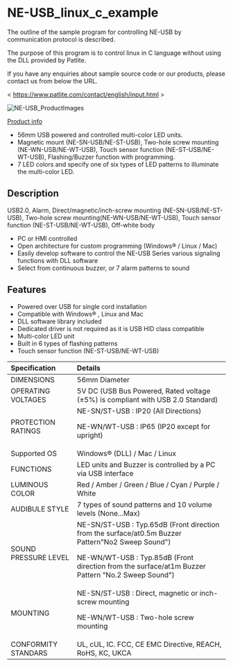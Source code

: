 # NE-USB_linux_c_example  

The outline of the sample program for controlling NE-USB by communication protocol is described.

The purpose of this program is to control linux in C language without using the DLL provided by Patlite.

If you have any enquiries about sample source code or our products, please contact us from below the URL.

< https://www.patlite.com/contact/english/input.html >

![NE-USB_ProductImages](https://user-images.githubusercontent.com/101162723/173481682-49b1d671-5c43-4cb4-a9f0-ee5c02966ec4.png)



[Product info](https://www.patlite.com/product/detail0000000762.html) 

* 56mm USB powered and controlled multi-color LED units.
* Magnetic mount (NE-SN-USB/NE-ST-USB),  Two-hole screw mounting (NE-WN-USB/NE-WT-USB), Touch sensor function (NE-ST-USB/NE-WT-USB),  Flashing/Buzzer function with programming.
* 7 LED colors and specify one of six types of LED patterns to illuminate the multi-color LED.
 
## Description

USB2.0, Alarm, Direct/magnetic/inch-screw mounting (NE-SN-USB/NE-ST-USB), Two-hole screw mounting(NE-WN-USB/NE-WT-USB), Touch sensor function (NE-ST-USB/NE-WT-USB), Off-white body

* PC or HMI controlled
* Open architecture for custom programming (Windows® / Linux / Mac)
* Easily develop software to control the NE-USB Series various signaling functions with DLL software
* Select from continuous buzzer, or 7 alarm patterns to sound

## Features

* Powered over USB for single cord installation
* Compatible with Windows® , Linux and Mac
* DLL software library included
* Dedicated driver is not required as it is USB HID class compatible
* Multi-color LED unit
* Built in 6 types of flashing patterns
* Touch sensor function (NE-ST-USB/NE-WT-USB)


|Specification|Details|
|:--|:--|
|DIMENSIONS|56mm Diameter|
|OPERATING VOLTAGES| 5V DC (USB Bus Powered, Rated voltage (±5%) is compliant with USB 2.0 Standard)|
|PROTECTION RATINGS|NE-SN/ST-USB : IP20 (All Directions) <p> NE-WN/WT-USB : IP65 (IP20 except for upright)
|Supported OS|Windows® (DLL) / Mac / Linux|
|FUNCTIONS|LED units and Buzzer is controlled by a PC via USB interface|
|LUMINOUS COLOR|Red / Amber / Green / Blue / Cyan / Purple / White
|AUDIBULE STYLE|7 types of sound patterns and 10 volume levels (None...Max)
|SOUND PRESSURE LEVEL|NE-SN/ST-USB : Typ.65dB (Front direction from the surface/at0.5m Buzzer Pattern"No2 Sweep Sound")<p>NE-WN/WT-USB : Typ.85dB (Front direction from the surface/at1m Buzzer Pattern "No.2 Sweep Sound")
|MOUNTING|NE-SN/ST-USB : Direct, magnetic or inch-screw mounting <p> NE-WN/WT-USB : Two-hole screw mounting
|CONFORMITY STANDARS|UL, cUL, IC. FCC, CE EMC Directive, REACH, RoHS, KC, UKCA

